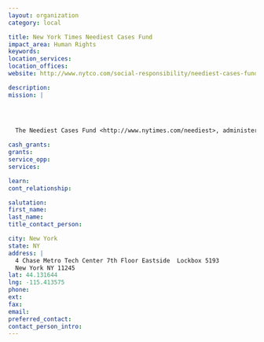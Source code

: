 ```yaml
---
layout: organization
category: local

title: New York Times Neediest Cases Fund
impact_area: Human Rights
keywords: 
location_services: 
location_offices: 
website: http://www.nytco.com/social-responsibility/neediest-cases-fund/

description: 
mission: |
  

  	

  The Neediest Cases Fund <http://www.nytimes.com/neediest>, administered by The New York Times Company Foundation, raises millions of dollars to help thousands of individuals and families in distress. The assistance is rendered by seven New York City social service agencies <http://www.nytimes.com/ref/giving/neediestchar.html>. The Times pays the Fund's expenses, so all contributions go directly to provide services and cash assistance to the poor.

cash_grants: 
grants: 
service_opp: 
services: 

learn: 
cont_relationship: 

salutation: 
first_name: 
last_name: 
title_contact_person: 

city: New York
state: NY
address: |
  4 Chase Metro Tech Center 7th Floor Eastside  Lockbox 5193  
  New York NY 11245
lat: 44.131644
lng: -115.413575
phone: 
ext: 
fax: 
email: 
preferred_contact: 
contact_person_intro: 
---
```

